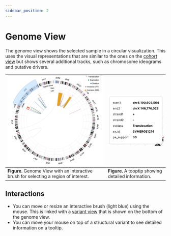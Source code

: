 ```yaml
---
sidebar_position: 2
---
```


# Genome View
The genome view shows the selected sample in a circular visualization. This uses the visual representations that are similar to the ones on the [cohort view](./cohort-view) but shows several additional tracks, such as chromosome ideograms and putative drivers.

|![Brush](../assets/circular.png)|![Brush](../assets/tooltip.png)|
|---|---|
|**Figure.** Genome View with an interactive brush for selecting a region of interest.|**Figure.** A tooptip showing detailed information.|

## Interactions

- You can move or resize an interactive brush (light blue) using the mouse. This is linked with a [variant view](./cohort-view) that is shown on the bottom of the genome view.
- You can move your mouse on top of a structural variant to see detailed information on a tooltip.